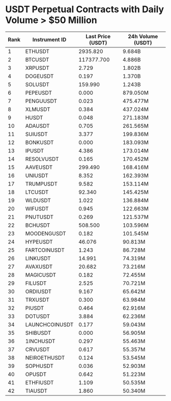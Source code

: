 # USDT Perpetual Contracts with Daily Volume > $50 Million

| Rank | Instrument ID | Last Price (USDT) | 24h Volume (USDT) |
|------|---------------|-------------------|-------------------|
| 1 | ETHUSDT | 2935.820 | 9.684B |
| 2 | BTCUSDT | 117377.700 | 4.886B |
| 3 | XRPUSDT | 2.729 | 1.802B |
| 4 | DOGEUSDT | 0.197 | 1.370B |
| 5 | SOLUSDT | 159.990 | 1.243B |
| 6 | PEPEUSDT | 0.000 | 879.050M |
| 7 | PENGUUSDT | 0.023 | 475.477M |
| 8 | XLMUSDT | 0.384 | 437.024M |
| 9 | HUSDT | 0.048 | 271.183M |
| 10 | ADAUSDT | 0.705 | 261.565M |
| 11 | SUIUSDT | 3.377 | 199.836M |
| 12 | BONKUSDT | 0.000 | 183.093M |
| 13 | IPUSDT | 4.386 | 173.014M |
| 14 | RESOLVUSDT | 0.165 | 170.452M |
| 15 | AAVEUSDT | 299.490 | 168.416M |
| 16 | UNIUSDT | 8.352 | 162.393M |
| 17 | TRUMPUSDT | 9.582 | 153.114M |
| 18 | LTCUSDT | 92.340 | 145.425M |
| 19 | WLDUSDT | 1.022 | 136.884M |
| 20 | WIFUSDT | 0.945 | 122.663M |
| 21 | PNUTUSDT | 0.269 | 121.537M |
| 22 | BCHUSDT | 508.500 | 103.596M |
| 23 | MOODENGUSDT | 0.182 | 101.545M |
| 24 | HYPEUSDT | 46.076 | 90.813M |
| 25 | FARTCOINUSDT | 1.243 | 86.728M |
| 26 | LINKUSDT | 14.991 | 74.319M |
| 27 | AVAXUSDT | 20.682 | 73.216M |
| 28 | MAGICUSDT | 0.182 | 72.455M |
| 29 | FILUSDT | 2.525 | 70.721M |
| 30 | ORDIUSDT | 9.167 | 65.642M |
| 31 | TRXUSDT | 0.300 | 63.984M |
| 32 | PIUSDT | 0.464 | 62.916M |
| 33 | DOTUSDT | 3.884 | 62.236M |
| 34 | LAUNCHCOINUSDT | 0.177 | 59.043M |
| 35 | SHIBUSDT | 0.000 | 56.905M |
| 36 | 1INCHUSDT | 0.297 | 55.463M |
| 37 | CRVUSDT | 0.617 | 55.357M |
| 38 | NEIROETHUSDT | 0.124 | 53.545M |
| 39 | SOPHUSDT | 0.036 | 52.903M |
| 40 | OPUSDT | 0.642 | 51.223M |
| 41 | ETHFIUSDT | 1.109 | 50.535M |
| 42 | TIAUSDT | 1.860 | 50.340M |
